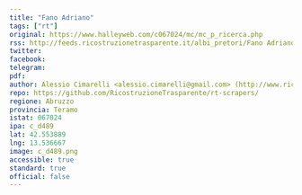 ```yaml
---
title: "Fano Adriano"
tags: ["rt"]
original: https://www.halleyweb.com/c067024/mc/mc_p_ricerca.php
rss: http://feeds.ricostruzionetrasparente.it/albi_pretori/Fano Adriano_feed.xml
twitter: 
facebook: 
telegram: 
pdf: 
author: Alessio Cimarelli <alessio.cimarelli@gmail.com> (http://www.ricostruzionetrasparente.it)
repo: https://github.com/RicostruzioneTrasparente/rt-scrapers/
regione: Abruzzo
provincia: Teramo
istat: 067024
ipa: c_d489
lat: 42.553889
lng: 13.536667
image: c_d489.png
accessible: true
standard: true
official: false
---
```


